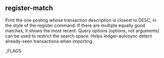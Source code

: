 ## register-match

Print the one posting whose transaction description is closest to DESC, 
in the style of the register command.
If there are multiple equally good matches, it shows the most recent.
Query options (options, not arguments) can be used to restrict the search space.
Helps ledger-autosync detect already-seen transactions when importing.

_FLAGS
